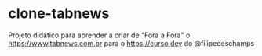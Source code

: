 # clone-tabnews
Projeto didático para aprender a criar de "Fora a Fora" o https://www.tabnews.com.br para o https://curso.dev do @filipedeschamps
